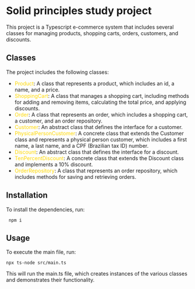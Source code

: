 # Solid principles study project

This project is a Typescript e-commerce system that includes several classes for managing products, shopping carts, orders, customers, and discounts.

## Classes

The project includes the following classes:

- <span style="color:#FFD800">Product</span>: A class that represents a product, which includes an id, a name, and a price.
- <span style="color:#FFD800">ShoppingCart</span>: A class that manages a shopping cart, including methods for adding and removing items, calculating the total price, and applying discounts.
- <span style="color:#FFD800">Order</span>: A class that represents an order, which includes a shopping cart, a customer, and an order repository.
- <span style="color:#FFD800">Customer</span>: An abstract class that defines the interface for a customer.
- <span style="color:#FFD800">PhysicalPersonCustomer</span>: A concrete class that extends the Customer class and represents a physical person customer, which includes a first name, a last name, and a CPF (Brazilian tax ID) number.
- <span style="color:#FFD800">Discount</span>: An abstract class that defines the interface for a discount.
- <span style="color:#FFD800">TenPercentDiscount</span>: A concrete class that extends the Discount class and implements a 10% discount.
- <span style="color:#FFD800">OrderRepository</span>: A class that represents an order repository, which includes methods for saving and retrieving orders.

## Installation

To install the dependencies, run:

```
 npm i
```

## Usage

To execute the main file, run:

```
npx ts-node src/main.ts
```

This will run the main.ts file, which creates instances of the various classes and demonstrates their functionality.
